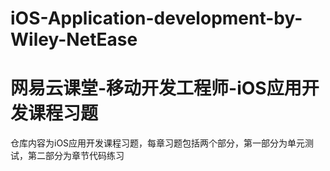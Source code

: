 # iOS-Application-development-by-Wiley-NetEase
# 网易云课堂-移动开发工程师-iOS应用开发课程习题
仓库内容为iOS应用开发课程习题，每章习题包括两个部分，第一部分为单元测试，第二部分为章节代码练习
